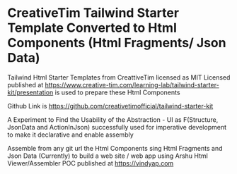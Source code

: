 # CreativeTim Tailwind Starter Template Converted to Html Components (Html Fragments/ Json Data)

Tailwind Html Starter Templates from  CreattiveTim licensed as MIT Licensed published at https://www.creative-tim.com/learning-lab/tailwind-starter-kit/presentation is used to prepare these Html Components

Github Link is https://github.com/creativetimofficial/tailwind-starter-kit

A Experiment to Find the Usability of the Abstraction - UI as F(Structure, JsonData and ActionInJson) successfully used for imperative development to make it declarative and enable assembly

Assemble from any git url the Html Components sing Html Fragments and Json Data (Currently) to build a web site / web app using Arshu Html Viewer/Assembler POC published at https://vindyap.com